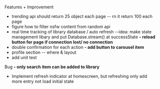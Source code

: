 Features + Improvement
- trending api should return 25 object each page -- rn it return 100 each page
- figure how to filter nsfw content from random api
- real time tracking of library database / auto refresh --idea: make state management libary and put Database.stream() at successState
**- reload button for page if connection lost/ no connection**
- double confirmation for each action
**- add button to carousel item**
- profile section -- where & layout
- add unit test

Bug
**- only search item can be added to library**
- Implement refresh indicator at homescreen, but refreshing only add more entry not load initial state